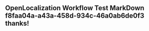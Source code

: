 <properties
ms.topic="hero-topic"
ms.test1="hero-topic"
ms.test2="test"/>

## OpenLocalization Workflow Test MarkDown f8faa04a-a43a-458d-934c-46a0ab6de0f3 thanks!
